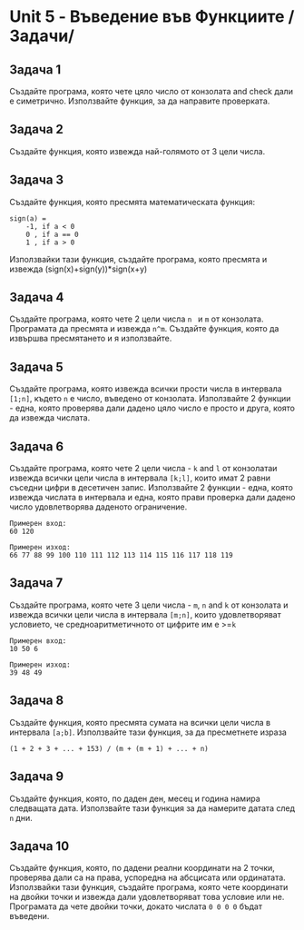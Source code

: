 # Unit 5 - Въведение във Функциите /Задачи/

## Задача 1
Създайте програма, която чете цяло число от конзолата and check дали е симетрично.
Използвайте функция, за да направите проверката.

## Задача 2
Създайте функция, която извежда най-голямото от 3 цели числа.

## Задача 3
Създайте функция, която пресмята математическата функция:
````
sign(a) = 
    -1, if a < 0
    0 , if a == 0
    1 , if a > 0
````
Използвайки тази функция, създайте програма, която пресмята и извежда
(sign(x)+sign(y))*sign(x+y)


## Задача 4
Създайте програма, която чете 2 цели числа `n ` и `m` от конзолата. Програмата да пресмята и извежда `n^m`.
Създайте функция, която да извършва пресмятането и я използвайте.

## Задача 5
Създайте програма, която извежда всички прости числа в интервала `[1;n]`, където `n` е число, въведено от конзолата. Използвайте 2 функции - една, която проверява дали дадено цяло число е просто и друга, която да извежда числата.

## Задача 6
Създайте програма, която чете 2 цели числа - `k` and `l` от конзолатаи извежда всички цели числа в интервала `[k;l]`, които имат 2 равни съседни цифри в десетичен запис. Използвайте 2 функции - една, която извежда числата в интервала и една, която прави проверка дали дадено число удовлетворява даденото ограничение.
````
Примерен вход:
60 120

Примерен изход:
66 77 88 99 100 110 111 112 113 114 115 116 117 118 119
````

## Задача 7
Създайте програма, която чете 3 цели числа - `m`, `n` and `k` от конзолата и извежда всички цели числа в интервала `[m;n]`, които удовлетворяват условието, че средноаритметичното от цифрите им е >=`k`
````
Примерен вход:
10 50 6

Примерен изход:
39 48 49
````

## Задача 8
Създайте функция, която пресмята сумата на всички цели числа в интервала `[a;b]`.
Използвайте тази функция, за да пресметнете израза
````
(1 + 2 + 3 + ... + 153) / (m + (m + 1) + ... + n)
````

## Задача 9
Създайте функция, която, по даден ден, месец и година намира следващата дата.
Използвайте тази функция за да намерите датата след `n` дни.

## Задача 10
Създайте функция, която, по дадени реални координати на 2 точки, проверява дали
са на права, успоредна на абсцисата или ординатата. Използвайки тази функция, създайте програма, която чете координати на двойки точки и извежда дали 
удовлетворяват това условие или не. Програмата да чете двойки точки, докато числата `0 0 0 0` бъдат въведени.
